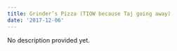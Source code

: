 ```yaml
---
title: Grinder’s Pizza (TIOW because Taj going away)
date: '2017-12-06'
---
```


No description provided yet.

